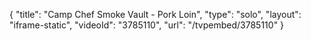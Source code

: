 {
    "title": "Camp Chef Smoke Vault - Pork Loin",
    "type": "solo",
    "layout": "iframe-static",
    "videoId": "3785110",
    "url": "\/tvpembed\/3785110"
}